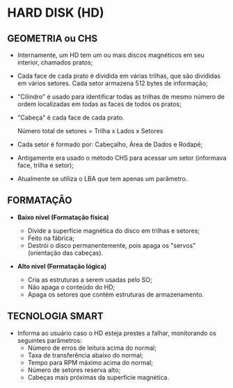 # HARD DISK (HD)

## GEOMETRIA ou CHS
- Internamente, um HD tem um ou mais discos magnéticos em seu interior, chamados pratos;
- Cada face de cada prato é dividida em várias trilhas, que são divididas em vários setores. Cada setor armazena 512 bytes de informação;
- "Cilindro" é usado para identificar todas as trilhas de mesmo número de ordem localizadas em todas as faces de todos os pratos;
- "Cabeça" é cada face de cada prato.

  Número total de setores = Trilha x Lados x Setores

- Cada setor é formado por: Cabeçalho, Área de Dados e Rodapé;

- Antigamente era usado o método CHS para acessar um setor (informava face, trilha e setor);
- Atualmente se utiliza o LBA que tem apenas um parâmetro.

## FORMATAÇÃO
- **Baixo nível (Formatação física)**
  - Divide a superfície magnética do disco em trilhas e setores;
  - Feito na fábrica;
  - Destrói o disco permanentemente, pois apaga os "servos" (orientação das cabeças).

- **Alto nível (Formatação lógica)**
  - Cria as estruturas a serem usadas pelo SO;
  - Não apaga o conteúdo do HD;
  - Apaga os setores que contém estruturas de armazenamento.

## TECNOLOGIA SMART
- Informa ao usuário caso o HD esteja prestes a falhar, monitorando os seguintes parâmetros:
  - Número de erros de leitura acima do normal;
  - Taxa de transferência abaixo do normal;
  - Tempo para RPM máximo acima do normal;
  - Número de setores reserva alto;
  - Cabeças mais próximas da superfície magnética.
